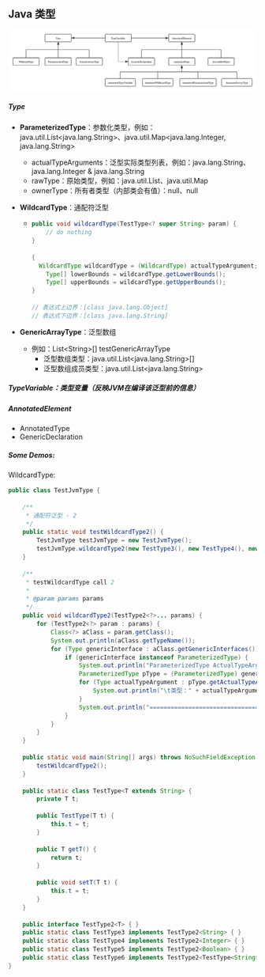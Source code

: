 ## Java 类型



![JavaTypes](assets/JavaTypes.png)



##### Type

- **ParameterizedType**：参数化类型，例如：java.util.List<java.lang.String>、java.util.Map<java.lang.Integer, java.lang.String>

  - actualTypeArguments：泛型实际类型列表，例如：java.lang.String、java.lang.Integer & java.lang.String
  - rawType：原始类型，例如：java.util.List、java.util.Map
  - ownerType：所有者类型（内部类会有值）：null、null

- **WildcardType**：通配符泛型

  - ```java
    public void wildcardType(TestType<? super String> param) {
    	// do nothing
    }
    
    {
      WildcardType wildcardType = (WildcardType) actualTypeArgument;
    	Type[] lowerBounds = wildcardType.getLowerBounds();
    	Type[] upperBounds = wildcardType.getUpperBounds();
    }
    
    // 表达式上边界：[class java.lang.Object]
    // 表达式下边界：[class java.lang.String]
    ```

- **GenericArrayType**：泛型数组

  - 例如：List\<String>[] testGenericArrayType
    - 泛型数组类型：java.util.List<java.lang.String>[]
    - 泛型数组成员类型：java.util.List<java.lang.String>







##### TypeVariable：类型变量（反映JVM在编译该泛型前的信息）









##### AnnotatedElement

- AnnotatedType
- GenericDeclaration



##### Some Demos:



WildcardType:

```java
public class TestJvmType {
  
    /**
     * 通配符泛型 - 2
     */
    public static void testWildcardType2() {
        TestJvmType testJvmType = new TestJvmType();
        testJvmType.wildcardType2(new TestType3(), new TestType4(), new TestType5(), new TestType6());
    }

    /**
     * testWildcardType call 2
     *
     * @param params params
     */
    public void wildcardType2(TestType2<?>... params) {
        for (TestType2<?> param : params) {
            Class<?> aClass = param.getClass();
            System.out.println(aClass.getTypeName());
            for (Type genericInterface : aClass.getGenericInterfaces()) {
                if (genericInterface instanceof ParameterizedType) {
                    System.out.println("ParameterizedType ActualTypeArguments：" + genericInterface.getTypeName());
                    ParameterizedType pType = (ParameterizedType) genericInterface;
                    for (Type actualTypeArgument : pType.getActualTypeArguments()) {
                        System.out.println("\t类型：" + actualTypeArgument.getTypeName());
                    }
                    System.out.println("===============================================");
                }
            }
        }
    }

    public static void main(String[] args) throws NoSuchFieldException {
        testWildcardType2();
    }

    public static class TestType<T extends String> {
        private T t;

        public TestType(T t) {
            this.t = t;
        }

        public T getT() {
            return t;
        }

        public void setT(T t) {
            this.t = t;
        }
    }

    public interface TestType2<T> { }
    public static class TestType3 implements TestType2<String> { }
    public static class TestType4 implements TestType2<Integer> { }
    public static class TestType5 implements TestType2<Boolean> { }
    public static class TestType6 implements TestType2<TestType<String>> { }
}
```